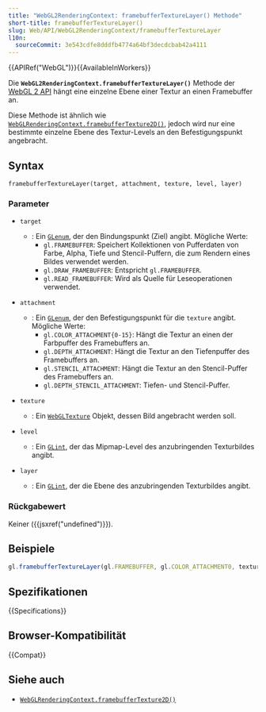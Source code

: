 ```yaml
---
title: "WebGL2RenderingContext: framebufferTextureLayer() Methode"
short-title: framebufferTextureLayer()
slug: Web/API/WebGL2RenderingContext/framebufferTextureLayer
l10n:
  sourceCommit: 3e543cdfe8dddfb4774a64bf3decdcbab42a4111
---
```


{{APIRef("WebGL")}}{{AvailableInWorkers}}

Die **`WebGL2RenderingContext.framebufferTextureLayer()`** Methode der [WebGL 2 API](/de/docs/Web/API/WebGL_API) hängt eine einzelne Ebene einer Textur an einen Framebuffer an.

Diese Methode ist ähnlich wie [`WebGLRenderingContext.framebufferTexture2D()`](/de/docs/Web/API/WebGLRenderingContext/framebufferTexture2D), jedoch wird nur eine bestimmte einzelne Ebene des Textur-Levels an den Befestigungspunkt angebracht.

## Syntax

```js-nolint
framebufferTextureLayer(target, attachment, texture, level, layer)
```

### Parameter

- `target`

  - : Ein [`GLenum`](/de/docs/Web/API/WebGL_API/Types), der den Bindungspunkt (Ziel) angibt. Mögliche Werte:
    - `gl.FRAMEBUFFER`: Speichert Kollektionen von Pufferdaten von Farbe, Alpha, Tiefe und Stencil-Puffern, die zum Rendern eines Bildes verwendet werden.
    - `gl.DRAW_FRAMEBUFFER`: Entspricht `gl.FRAMEBUFFER`.
    - `gl.READ_FRAMEBUFFER`: Wird als Quelle für Leseoperationen verwendet.

- `attachment`

  - : Ein [`GLenum`](/de/docs/Web/API/WebGL_API/Types), der den Befestigungspunkt für die `texture` angibt. Mögliche Werte:
    - `gl.COLOR_ATTACHMENT{0-15}`: Hängt die Textur an einen der Farbpuffer des Framebuffers an.
    - `gl.DEPTH_ATTACHMENT`: Hängt die Textur an den Tiefenpuffer des Framebuffers an.
    - `gl.STENCIL_ATTACHMENT`: Hängt die Textur an den Stencil-Puffer des Framebuffers an.
    - `gl.DEPTH_STENCIL_ATTACHMENT`: Tiefen- und Stencil-Puffer.

- `texture`
  - : Ein [`WebGLTexture`](/de/docs/Web/API/WebGLTexture) Objekt, dessen Bild angebracht werden soll.
- `level`
  - : Ein [`GLint`](/de/docs/Web/API/WebGL_API/Types), der das Mipmap-Level des anzubringenden Texturbildes angibt.
- `layer`
  - : Ein [`GLint`](/de/docs/Web/API/WebGL_API/Types), der die Ebene des anzubringenden Texturbildes angibt.

### Rückgabewert

Keiner ({{jsxref("undefined")}}).

## Beispiele

```js
gl.framebufferTextureLayer(gl.FRAMEBUFFER, gl.COLOR_ATTACHMENT0, texture, 0, 8);
```

## Spezifikationen

{{Specifications}}

## Browser-Kompatibilität

{{Compat}}

## Siehe auch

- [`WebGLRenderingContext.framebufferTexture2D()`](/de/docs/Web/API/WebGLRenderingContext/framebufferTexture2D)
